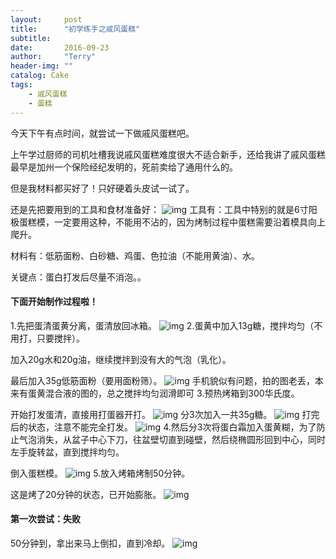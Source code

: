 ```yaml
---
layout:     post
title:      "初学练手之戚风蛋糕"
subtitle:   
date:       2016-09-23
author:     "Terry"
header-img: ""
catalog: Cake
tags:
    - 戚风蛋糕
    - 蛋糕
---
```

今天下午有点时间，就尝试一下做戚风蛋糕吧。

上午学过厨师的司机吐槽我说戚风蛋糕难度很大不适合新手，还给我讲了戚风蛋糕最早是加州一个保险经纪发明的，死前卖给了通用什么的。

但是我材料都买好了！只好硬着头皮试一试了。

还是先把要用到的工具和食材准备好：
![img](http://odmaovtkc.bkt.clouddn.com/image/qifeng/20160923_172423.jpg)
工具有：工具中特别的就是6寸阳极蛋糕模，一定要用这种，不能用不沾的，因为烤制过程中蛋糕需要沿着模具向上爬升。

材料有：低筋面粉、白砂糖、鸡蛋、色拉油（不能用黄油）、水。

关键点：蛋白打发后尽量不消泡。。

#### 下面开始制作过程啦！
1.先把蛋清蛋黄分离，蛋清放回冰箱。
![img](http://odmaovtkc.bkt.clouddn.com/image/qifeng/20160923_173615.jpg)
2.蛋黄中加入13g糖，搅拌均匀（不用打，只要搅拌）。

加入20g水和20g油，继续搅拌到没有大的气泡（乳化）。

最后加入35g低筋面粉（要用面粉筛）。
![img](http://odmaovtkc.bkt.clouddn.com/image/qifeng/20160923_175037.jpg)
手机貌似有问题，拍的图老丢，本来有蛋黄混合液的图的，总之搅拌均匀润滑即可
3.预热烤箱到300华氏度。

开始打发蛋清，直接用打蛋器开打。
![img](http://odmaovtkc.bkt.clouddn.com/image/qifeng/20160923_180132.jpg)
分3次加入一共35g糖。
![img](http://odmaovtkc.bkt.clouddn.com/image/qifeng/20160923_180255.jpg)
打完后的状态，注意不能完全打发。
![img](http://odmaovtkc.bkt.clouddn.com/image/qifeng/20160923_180435.jpg)
4.然后分3次将蛋白霜加入蛋黄糊，为了防止气泡消失，从盆子中心下刀，往盆壁切直到碰壁，然后绕椭圆形回到中心，同时左手旋转盆，直到搅拌均匀。

倒入蛋糕模。
![img](http://odmaovtkc.bkt.clouddn.com/image/qifeng/20160923_181746.jpg)
5.放入烤箱烤制50分钟。

这是烤了20分钟的状态，已开始膨胀。
![img](http://odmaovtkc.bkt.clouddn.com/image/qifeng/20160923_184007.jpg)

#### 第一次尝试：失败
50分钟到，拿出来马上倒扣，直到冷却。
![img](http://odmaovtkc.bkt.clouddn.com/image/qifeng/20160923_191107.jpg)





